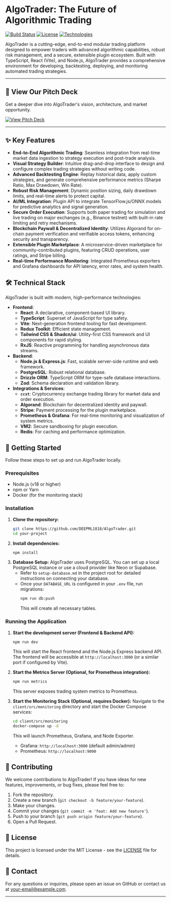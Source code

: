 # AlgoTrader: The Future of Algorithmic Trading

[![Build Status](https://img.shields.io/badge/Build-Passing-brightgreen)](https://github.com/your-repo/your-project/actions)
[![License](https://img.shields.io/badge/License-MIT-blue.svg)](LICENSE)
[![Technologies](https://img.shields.io/badge/Tech-React%2C%20Node.js%2C%20PostgreSQL%2C%20Algorand%2C%20Stripe-blueviolet)](https://github.com/your-repo/your-project)

AlgoTrader is a cutting-edge, end-to-end modular trading platform designed to empower traders with advanced algorithmic capabilities, robust risk management, and a secure, extensible plugin ecosystem. Built with TypeScript, React (Vite), and Node.js, AlgoTrader provides a comprehensive environment for developing, backtesting, deploying, and monitoring automated trading strategies.

---

## 🚀 View Our Pitch Deck

Get a deeper dive into AlgoTrader's vision, architecture, and market opportunity.

[![View Pitch Deck](https://img.shields.io/badge/View%20Pitch%20Deck-PDF-red?style=for-the-badge&logo=googledocs)](https://github.com/DEEPML1818/AlgoTrader/blob/main/AlgoTrader_%20The%20Future%20of%20Algorithmic%20Trading.pdf)


---

## ✨ Key Features

*   **End-to-End Algorithmic Trading**: Seamless integration from real-time market data ingestion to strategy execution and post-trade analysis.
*   **Visual Strategy Builder**: Intuitive drag-and-drop interface to design and configure complex trading strategies without writing code.
*   **Advanced Backtesting Engine**: Replay historical data, apply custom strategies, and generate comprehensive performance metrics (Sharpe Ratio, Max Drawdown, Win Rate).
*   **Robust Risk Management**: Dynamic position sizing, daily drawdown limits, and real-time alerts to protect capital.
*   **AI/ML Integration**: Plugin API to integrate TensorFlow.js/ONNX models for predictive analytics and signal generation.
*   **Secure Order Execution**: Supports both paper trading for simulation and live trading on major exchanges (e.g., Binance testnet) with built-in rate limiting and retry mechanisms.
*   **Blockchain Paywall & Decentralized Identity**: Utilizes Algorand for on-chain payment verification and verifiable access tokens, enhancing security and transparency.
*   **Extensible Plugin Marketplace**: A microservice-driven marketplace for community-contributed plugins, featuring CRUD operations, user ratings, and Stripe billing.
*   **Real-time Performance Monitoring**: Integrated Prometheus exporters and Grafana dashboards for API latency, error rates, and system health.

## 🛠️ Technical Stack

AlgoTrader is built with modern, high-performance technologies:

*   **Frontend**:
    *   **React**: A declarative, component-based UI library.
    *   **TypeScript**: Superset of JavaScript for type safety.
    *   **Vite**: Next-generation frontend tooling for fast development.
    *   **Redux Toolkit**: Efficient state management.
    *   **Tailwind CSS & Shadcn/ui**: Utility-first CSS framework and UI components for rapid styling.
    *   **RxJS**: Reactive programming for handling asynchronous data streams.
*   **Backend**:
    *   **Node.js & Express.js**: Fast, scalable server-side runtime and web framework.
    *   **PostgreSQL**: Robust relational database.
    *   **Drizzle ORM**: TypeScript ORM for type-safe database interactions.
    *   **Zod**: Schema declaration and validation library.
*   **Integrations & Services**:
    *   **`ccxt`**: Cryptocurrency exchange trading library for market data and order execution.
    *   **Algorand**: Blockchain for decentralized identity and paywall.
    *   **Stripe**: Payment processing for the plugin marketplace.
    *   **Prometheus & Grafana**: For real-time monitoring and visualization of system metrics.
    *   **VM2**: Secure sandboxing for plugin execution.
    *   **Redis**: For caching and performance optimization.

## 🚀 Getting Started

Follow these steps to set up and run AlgoTrader locally.

### Prerequisites

*   Node.js (v18 or higher)
*   npm or Yarn
*   Docker (for the monitoring stack)

### Installation

1.  **Clone the repository:**
    ```bash
    git clone https://github.com/DEEPML1818/AlgoTrader.git
    cd your-project
    ```
2.  **Install dependencies:**
    ```bash
    npm install
    ```
3.  **Database Setup:**
    AlgoTrader uses PostgreSQL. You can set up a local PostgreSQL instance or use a cloud provider like Neon or Supabase.
    *   Refer to `setup-database.md` in the project root for detailed instructions on connecting your database.
    *   Once your `DATABASE_URL` is configured in your `.env` file, run migrations:
        ```bash
        npm run db:push
        ```
        This will create all necessary tables.

### Running the Application

1.  **Start the development server (Frontend & Backend API):**
    ```bash
    npm run dev
    ```
    This will start the React frontend and the Node.js Express backend API. The frontend will be accessible at `http://localhost:3000` (or a similar port if configured by Vite).

2.  **Start the Metrics Server (Optional, for Prometheus integration):**
    ```bash
    npm run metrics
    ```
    This server exposes trading system metrics to Prometheus.

3.  **Start the Monitoring Stack (Optional, requires Docker):**
    Navigate to the `client/src/monitoring` directory and start the Docker Compose services:
    ```bash
    cd client/src/monitoring
    docker-compose up -d
    ```
    This will launch Prometheus, Grafana, and Node Exporter.
    *   Grafana: `http://localhost:3000` (default admin/admin)
    *   Prometheus: `http://localhost:9090`

## 🤝 Contributing

We welcome contributions to AlgoTrader! If you have ideas for new features, improvements, or bug fixes, please feel free to:

1.  Fork the repository.
2.  Create a new branch (`git checkout -b feature/your-feature`).
3.  Make your changes.
4.  Commit your changes (`git commit -m 'feat: Add new feature'`).
5.  Push to your branch (`git push origin feature/your-feature`).
6.  Open a Pull Request.

## 📄 License

This project is licensed under the MIT License - see the [LICENSE](LICENSE) file for details.

## 📧 Contact

For any questions or inquiries, please open an issue on GitHub or contact us at [your-email@example.com](mailto:deepml1818@gmail.com).

---


